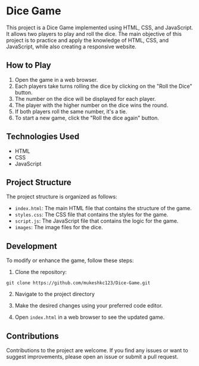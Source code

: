 # Dice Game

This project is a Dice Game implemented using HTML, CSS, and JavaScript. It allows two players to play and roll the dice. The main objective of this project is to practice and apply the knowledge of HTML, CSS, and JavaScript, while also creating a responsive website.

## How to Play

1. Open the game in a web browser.
2. Each players take turns rolling the dice by clicking on the "Roll the Dice" button.
3. The number on the dice will be displayed for each player.
4. The player with the higher number on the dice wins the round.
5. If both players roll the same number, it's a tie.
7. To start a new game, click the "Roll the dice again" button.

## Technologies Used

- HTML
- CSS
- JavaScript

## Project Structure

The project structure is organized as follows:

- `index.html`: The main HTML file that contains the structure of the game.
- `styles.css`: The CSS file that contains the styles for the game.
- `script.js`: The JavaScript file that contains the logic for the game.
- `images`: The image files for the dice.

## Development

To modify or enhance the game, follow these steps:

1. Clone the repository:

```
git clone https://github.com/mukeshkc123/Dice-Game.git
```

2. Navigate to the project directory

3. Make the desired changes using your preferred code editor.

4. Open `index.html` in a web browser to see the updated game.

## Contributions

Contributions to the project are welcome. If you find any issues or want to suggest improvements, please open an issue or submit a pull request.
